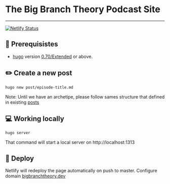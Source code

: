 # The Big Branch Theory Podcast Site
---
[![Netlify Status](https://api.netlify.com/api/v1/badges/4a07b3db-c6b4-488b-92a7-8aea0f8a645d/deploy-status)](https://app.netlify.com/sites/silly-mcclintock-e857ad/deploys)

## :hammer: Prerequisistes

- [hugo](gohugo.io) version [0.70/Extended](https://github.com/gohugoio/hugo/releases) or above.

## :pencil2: Create a new post

`hugo new post/episode-title.md`

Note: Until we have an archetipe, please follow sames structure that defined in existing [posts](content/post)

## :computer: Working locally

`hugo server`

That command will start a local server on http://localhost:1313

## :rocket: Deploy

Netlify will redeploy the page automatically on push to master. Configure domain [bigbranchtheory.dev](https://bigbranchtheory.dev)
